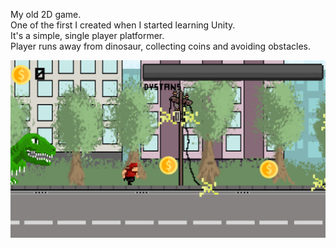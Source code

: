 My old 2D game.   
One of the first I created when I started learning Unity.  
It's a simple, single player platformer.  
Player runs away from dinosaur, collecting coins and avoiding obstacles.

![](https://github.com/Martinson1252/Runner2D/blob/main/runner2.png)
